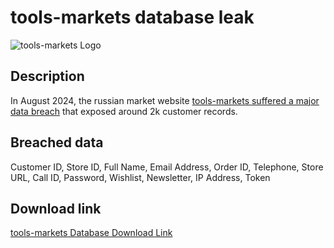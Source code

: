 # tools-markets database leak

![tools-markets Logo](https://tools-markets.ru/image/data/logo.png)

## Description

In August 2024, the russian market website <a href="https://darkwebinformer.com/anonmoose-allegedly-leaked-toolsmarkets-database/" target="_blank" rel="noopener">tools-markets suffered a major data breach</a> that exposed around 2k customer records.

## Breached data

Customer ID, Store ID, Full Name, Email Address, Order ID, Telephone, Store URL, Call ID, Password, Wishlist, Newsletter, IP Address, Token

## Download link

[tools-markets Database Download Link](https://files.vc/d/dl?hash=2fa9760c6f3de6a3ee95a060d70f6f64)